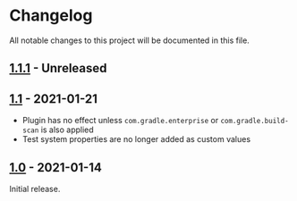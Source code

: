 # Changelog
All notable changes to this project will be documented in this file.

## [1.1.1] - Unreleased

## [1.1] - 2021-01-21
- Plugin has no effect unless `com.gradle.enterprise` or `com.gradle.build-scan` is also applied
- Test system properties are no longer added as custom values

## [1.0] - 2021-01-14
Initial release.

[1.1.1]: https://github.com/gradle/gradle-enterprise-build-config-samples/compare/common-custom-user-data-gradle-plugin-1.1...HEAD
[1.1]: https://github.com/gradle/gradle-enterprise-build-config-samples/compare/common-custom-user-data-gradle-plugin-1.0...common-custom-user-data-gradle-plugin-1.1
[1.0]: https://github.com/gradle/gradle-enterprise-build-config-samples/releases/tag/common-custom-user-data-gradle-plugin-1.0
